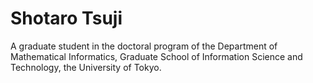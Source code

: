 # Shotaro Tsuji

A graduate student in the doctoral program of the Department of Mathematical Informatics, Graduate School of Information Science and Technology, the University of Tokyo.

